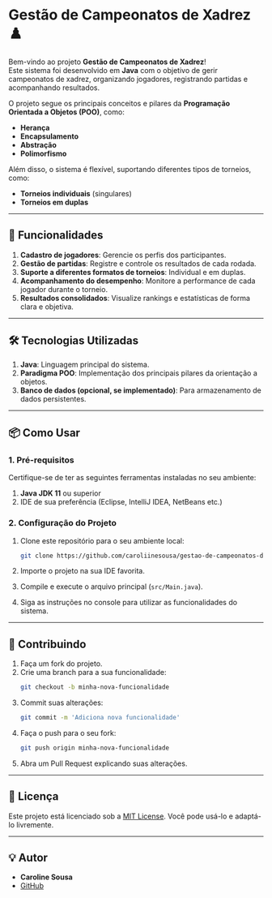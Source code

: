 # Gestão de Campeonatos de Xadrez ♟️

Bem-vindo ao projeto **Gestão de Campeonatos de Xadrez**!  
Este sistema foi desenvolvido em **Java** com o objetivo de gerir campeonatos de xadrez, organizando jogadores, registrando partidas e acompanhando resultados.  

O projeto segue os principais conceitos e pilares da **Programação Orientada a Objetos (POO)**, como:  
- **Herança**  
- **Encapsulamento**  
- **Abstração**  
- **Polimorfismo**  

Além disso, o sistema é flexível, suportando diferentes tipos de torneios, como:  
- **Torneios individuais** (singulares)  
- **Torneios em duplas**  

---

## 🚀 Funcionalidades

1. **Cadastro de jogadores**: Gerencie os perfis dos participantes.  
2. **Gestão de partidas**: Registre e controle os resultados de cada rodada.  
3. **Suporte a diferentes formatos de torneios**: Individual e em duplas.  
4. **Acompanhamento do desempenho**: Monitore a performance de cada jogador durante o torneio.  
5. **Resultados consolidados**: Visualize rankings e estatísticas de forma clara e objetiva.  

---

## 🛠️ Tecnologias Utilizadas

1. **Java**: Linguagem principal do sistema.  
2. **Paradigma POO**: Implementação dos principais pilares da orientação a objetos.  
3. **Banco de dados (opcional, se implementado)**: Para armazenamento de dados persistentes.  

---

## 📦 Como Usar

### 1. Pré-requisitos

Certifique-se de ter as seguintes ferramentas instaladas no seu ambiente:

1. **Java JDK 11** ou superior  
2. IDE de sua preferência (Eclipse, IntelliJ IDEA, NetBeans etc.)  

### 2. Configuração do Projeto

1. Clone este repositório para o seu ambiente local:  
   ```bash
   git clone https://github.com/caroliinesousa/gestao-de-campeonatos-de-xadrez.git
   ```

2. Importe o projeto na sua IDE favorita.  

3. Compile e execute o arquivo principal (`src/Main.java`).  

4. Siga as instruções no console para utilizar as funcionalidades do sistema.  

---

## 🤝 Contribuindo

1. Faça um fork do projeto.  
2. Crie uma branch para a sua funcionalidade:  
   ```bash
   git checkout -b minha-nova-funcionalidade
   ```  
3. Commit suas alterações:  
   ```bash
   git commit -m 'Adiciona nova funcionalidade'
   ```  
4. Faça o push para o seu fork:  
   ```bash
   git push origin minha-nova-funcionalidade
   ```  
5. Abra um Pull Request explicando suas alterações.  

---

## 📄 Licença

Este projeto está licenciado sob a [MIT License](LICENSE). Você pode usá-lo e adaptá-lo livremente.  

---

## 💡 Autor

- **Caroline Sousa**  
- [GitHub](https://github.com/caroliinesousa)
